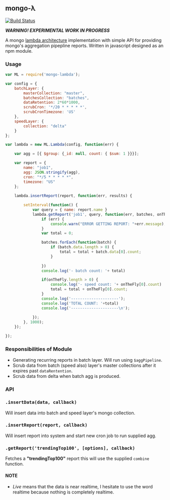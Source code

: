 mongo-λ
--------

[![Build Status](https://travis-ci.org/smaxwellstewart/mongo-lambda.svg?branch=master)](https://travis-ci.org/smaxwellstewart/mongo-lambda)

***WARNING! EXPERIMENTAL WORK IN PROGRESS***

A mongo [lambda architecture](http://www.manning.com/marz/) implementation with simple API for providing mongo's aggregation pipepline reports. Written in javascript designed as an npm module.


### Usage

```js
var ML = require('mongo-lambda');

var config = {
    batchLayer: {
        masterCollection: "master",
        batchesCollection: "batches",
        dataRetention: 2*60*1000,
        scrubCron: '*/20 * * * * *',
        scrubCronTimezone: 'US'
    },
    speedLayer: {
        collection: "delta"
    }
};

var lambda = new ML.Lambda(config, function(err) {

    var agg = [{ $group: {_id: null, count: { $sum: 1 }}}];

    var report = {
        name: "job1",
        agg: JSON.stringify(agg),
        cron: "*/5 * * * * *",
        timezone: "US"
    };
    
    lambda.insertReport(report, function(err, results) {

        setInterval(function() {
            var query = { name: report.name }
            lambda.getReport('job1', query, function(err, batches, onTheFly) {
                if (err) {
                    console.warn("ERROR GETTING REPORT: "+err.message);
                }
                var total = 0;

                batches.forEach(function(batch) {
                    if (batch.data.length > 0) {
                        total = total + batch.data[0].count;
                    }
                    
                })
                console.log('- batch count: '+ total)

                if(onTheFly.length > 0) {
                    console.log('- speed count: '+ onTheFly[0].count)
                    total = total + onTheFly[0].count;
                }
                console.log('---------------------');
                console.log('TOTAL COUNT: '+total)
                console.log('---------------------\n');
                
            });
        }, 1000);
    });

});
```

### Responsibilities of Module

 - Generating recurring reports in batch layer. Will run using `$aggPipeline`.
 - Scrub data from batch (speed also) layer's master collections after it expires past `dataRentention`.
 - Scrub data from delta when batch agg is produced.

### API

### `.insertData(data, callback)`

Will insert data into batch and speed layer's mongo collection.

### `.insertReport(report, callback)`

Will insert report into system and start new cron job to run supplied agg.

### `.getReport('trendingTop100', [options], callback)`

Fetches a **"trendingTop100"** report this will use the supplied `combine` function.

#### NOTE

* *Live* means that the data is near realtime, I hesitate to use the word realtime because nothing is completely realtime.
